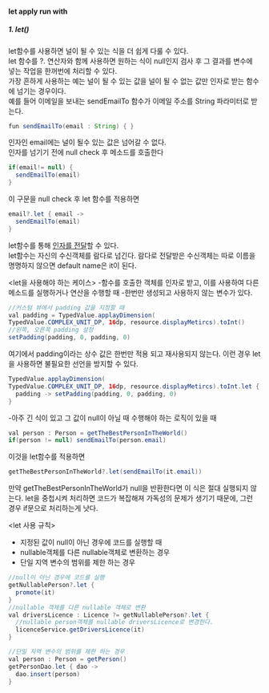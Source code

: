 <h4>let apply run with</h4>
<h5>1. let()</h5>
let함수를 사용하면 널이 될 수 있는 식을 더 쉽게 다룰 수 있다.<br>
let 함수를 ?. 연산자와 함께 사용하면 원하는 식이 null인지 검사 후 그 결과를 변수에 넣는 작업을 한꺼번에 처리할 수 있다. <br>
가장 흔하게 사용하는 예는 널이 될 수 있는 값을 널이 될 수 없는 값만 인자로 받는 함수에 넘기는 경우이다.<br>
예를 들어 이메일을 보내는 sendEmailTo 함수가 이메일 주소를 String 파라미터로 받는다.

~~~java
fun sendEmailTo(email : String) { }
~~~

인자인 email에는 널이 될수 있는 값은 넘어갈 수 없다.<br>
인자를 넘기기 전에 null check 후 메소드를 호출한다

~~~java
if(email!= null) {
  sendEmailTo(email)
}
~~~
이 구문을 null check 후 let 함수를 적용하면

~~~Java
email?.let { email ->
  sendEmailTo(email)
}
~~~

let함수를 통해 <u>인자를 전달</u>할 수 있다. <br>
let함수는 자신의 수신객체를 람다로 넘긴다. 람다로 전달받은 수신객체는 따로 이름을 명명하지 않으면 default name은 it이 된다. <br>

<let을 사용해야 하는 케이스>
-함수를 호출한 객체를 인자로 받고, 이를 사용하여 다른 메소드를 실행하거나 연산을 수행할 때
-한번만 생성되고 사용하지 않는 변수가 있다.

~~~java
//커스텀 뷰에서 padding 값을 지정할 때
val padding = TypedValue.applayDimension(
TypedValue.COMPLEX_UNIT_DP, 16dp, resource.displayMetircs).toInt()
//왼쪽, 오른쪽 padding 설정
setPadding(padding, 0, padding, 0)
~~~

여기에서 padding이라는 상수 값은 한번만 적용 되고 재사용되지 않는다.
이런 경우 let을 사용하면 불필요한 선언을 방지할 수 있다.

~~~java
TypedValue.applayDimension(
TypedValue.COMPLEX_UNIT_DP, 16dp, resource.displayMetircs).toInt.let {
  padding -> setPadding(padding, 0, padding, 0)
}
~~~

-아주 긴 식이 있고 그 값이 null이 아닐 때 수행해야 하는 로직이 있을 때

~~~JAVA
val person : Person = getTheBestPersonInTheWorld()
if(person != null) sendEmailTo(person.email)
~~~

이것을 let함수를 적용하면

~~~JAVA
getTheBestPersonInTheWorld?.let(sendEmailTo(it.email))
~~~

만약 getTheBestPersonInTheWorld가 null을 반환한다면 이 식은 절대 실행되지 않는다.
let을 중첩시켜 처리하면 코드가 복잡해져 가독성의 문제가 생기기 때문에, 그런 경우 if문으로 처리하는게 낫다.

<let 사용 규칙>

- 지정된 값이 null이 아닌 경우에 코드를 실행할 때
- nullable객체를 다른 nullable객체로 변환하는 경우
- 단일 지역 변수의 범위를 제한 하는 경우

~~~JAVA
//null이 아닌 경우에 코드를 실행
getNullablePerson?.let {
  promote(it)
}
//nullable 객체를 다른 nullable 객체로 변환
val driversLicence : Licence ?= getNullablePerson?.let {
  //nullable person객체를 nullable driversLicence로 변경한다.
  licenceService.getDriversLicence(it)
}

//단일 지역 변수의 범위를 제한 하는 경우
val person : Person = getPerson()
getPersonDao.let { dao ->
  dao.insert(person)
}
~~~
